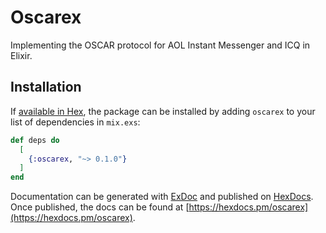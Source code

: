 # Oscarex

Implementing the OSCAR protocol for AOL Instant Messenger and ICQ in Elixir.

## Installation

If [available in Hex](https://hex.pm/docs/publish), the package can be installed
by adding `oscarex` to your list of dependencies in `mix.exs`:

```elixir
def deps do
  [
    {:oscarex, "~> 0.1.0"}
  ]
end
```

Documentation can be generated with [ExDoc](https://github.com/elixir-lang/ex_doc)
and published on [HexDocs](https://hexdocs.pm). Once published, the docs can
be found at [https://hexdocs.pm/oscarex](https://hexdocs.pm/oscarex).

